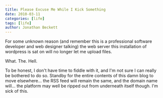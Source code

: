 ```yaml
---
title: Please Excuse Me While I Kick Something
date: 2010-03-11
categories: [life]
tags: [life]
author: Jonathan Beckett
---
```


For some unknown reason (and remember this is a professional software developer and web designer talking) the web server this installation of wordpress is sat on will no longer let me upload files.

What. The. Hell.

To be honest, I don't have time to fiddle with it, and I'm not sure I can really be bothered to do so. Standby for the entire contents of this damn blog to move elsewhere... the RSS feed will remain the same, and the domain name will... the platform may well be ripped out from underneath itself though. I'm sick of this.